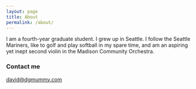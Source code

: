 ```yaml
---
layout: page
title: About
permalink: /about/
---
```


I am a fourth-year graduate student. I grew up in Seattle. I follow the Seattle Mariners, like to golf and play softball in my spare time, and am an aspiring yet inept second violin in the Madison Community Orchestra.  


### Contact me

[david@dgmummy.com](mailto:david@dgmummy)
